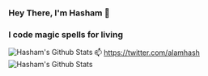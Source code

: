 
### Hey There, I'm Hasham 👋 
### I code magic spells for living
 📫  https://twitter.com/alamhash
<img align="left" alt="Hasham's Github Stats" src="https://github-readme-stats.vercel.app/api?username=hasham7861&show_icons=true&hide_border=true&theme=light&count_private=true"/>
<img align="left" alt="Hasham's Github Stats" src="https://github-readme-stats.vercel.app/api/top-langs?username=hasham7861&show_icons=true&hide_border=true&theme=light" />



